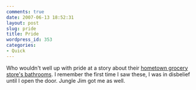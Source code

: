 ```yaml
---
comments: true
date: 2007-06-13 18:52:31
layout: post
slug: pride
title: Pride
wordpress_id: 353
categories:
- Quick
---
```


Who wouldn't well up with pride at a story about their [hometown grocery store's bathrooms](http://beta.cnn.com/video/#/video/offbeat/2007/06/13/atherton.oh.best.bathroom.wxix). I remember the first time I saw these, I was in disbelief until I open the door. Jungle Jim got me as well.
